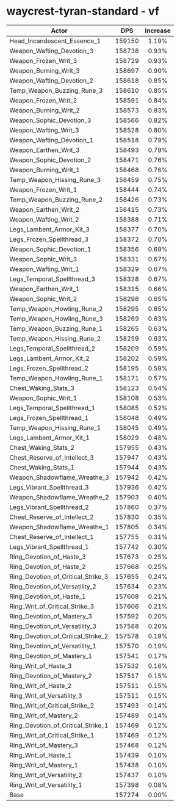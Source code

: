 # waycrest-tyran-standard - vf
| Actor | DPS | Increase |
|---|:---:|:---:|
|Head_Incandescent_Essence_1|159150|1.19%|
|Weapon_Wafting_Devotion_3|158738|0.93%|
|Weapon_Frozen_Writ_3|158729|0.93%|
|Weapon_Burning_Writ_3|158697|0.90%|
|Weapon_Wafting_Devotion_2|158618|0.85%|
|Temp_Weapon_Buzzing_Rune_3|158610|0.85%|
|Weapon_Frozen_Writ_2|158591|0.84%|
|Weapon_Burning_Writ_2|158573|0.83%|
|Weapon_Sophic_Devotion_3|158566|0.82%|
|Weapon_Wafting_Writ_3|158528|0.80%|
|Weapon_Wafting_Devotion_1|158518|0.79%|
|Weapon_Earthen_Writ_3|158493|0.78%|
|Weapon_Sophic_Devotion_2|158471|0.76%|
|Weapon_Burning_Writ_1|158468|0.76%|
|Temp_Weapon_Hissing_Rune_3|158459|0.75%|
|Weapon_Frozen_Writ_1|158444|0.74%|
|Temp_Weapon_Buzzing_Rune_2|158426|0.73%|
|Weapon_Earthen_Writ_2|158415|0.73%|
|Weapon_Wafting_Writ_2|158388|0.71%|
|Legs_Lambent_Armor_Kit_3|158377|0.70%|
|Legs_Frozen_Spellthread_3|158372|0.70%|
|Weapon_Sophic_Devotion_1|158356|0.69%|
|Weapon_Sophic_Writ_3|158331|0.67%|
|Weapon_Wafting_Writ_1|158329|0.67%|
|Legs_Temporal_Spellthread_3|158328|0.67%|
|Weapon_Earthen_Writ_1|158315|0.66%|
|Weapon_Sophic_Writ_2|158298|0.65%|
|Temp_Weapon_Howling_Rune_2|158295|0.65%|
|Temp_Weapon_Howling_Rune_3|158269|0.63%|
|Temp_Weapon_Buzzing_Rune_1|158265|0.63%|
|Temp_Weapon_Hissing_Rune_2|158259|0.63%|
|Legs_Temporal_Spellthread_2|158209|0.59%|
|Legs_Lambent_Armor_Kit_2|158202|0.59%|
|Legs_Frozen_Spellthread_2|158195|0.59%|
|Temp_Weapon_Howling_Rune_1|158171|0.57%|
|Chest_Waking_Stats_3|158123|0.54%|
|Weapon_Sophic_Writ_1|158108|0.53%|
|Legs_Temporal_Spellthread_1|158085|0.52%|
|Legs_Frozen_Spellthread_1|158048|0.49%|
|Temp_Weapon_Hissing_Rune_1|158045|0.49%|
|Legs_Lambent_Armor_Kit_1|158029|0.48%|
|Chest_Waking_Stats_2|157955|0.43%|
|Chest_Reserve_of_Intellect_3|157947|0.43%|
|Chest_Waking_Stats_1|157944|0.43%|
|Weapon_Shadowflame_Wreathe_3|157942|0.42%|
|Legs_Vibrant_Spellthread_3|157936|0.42%|
|Weapon_Shadowflame_Wreathe_2|157903|0.40%|
|Legs_Vibrant_Spellthread_2|157860|0.37%|
|Chest_Reserve_of_Intellect_2|157830|0.35%|
|Weapon_Shadowflame_Wreathe_1|157805|0.34%|
|Chest_Reserve_of_Intellect_1|157755|0.31%|
|Legs_Vibrant_Spellthread_1|157742|0.30%|
|Ring_Devotion_of_Haste_3|157673|0.25%|
|Ring_Devotion_of_Haste_2|157668|0.25%|
|Ring_Devotion_of_Critical_Strike_3|157655|0.24%|
|Ring_Devotion_of_Versatility_2|157634|0.23%|
|Ring_Devotion_of_Haste_1|157608|0.21%|
|Ring_Writ_of_Critical_Strike_3|157606|0.21%|
|Ring_Devotion_of_Mastery_3|157592|0.20%|
|Ring_Devotion_of_Versatility_3|157588|0.20%|
|Ring_Devotion_of_Critical_Strike_2|157578|0.19%|
|Ring_Devotion_of_Versatility_1|157570|0.19%|
|Ring_Devotion_of_Mastery_1|157541|0.17%|
|Ring_Writ_of_Haste_3|157532|0.16%|
|Ring_Devotion_of_Mastery_2|157517|0.15%|
|Ring_Writ_of_Haste_2|157511|0.15%|
|Ring_Writ_of_Versatility_3|157511|0.15%|
|Ring_Writ_of_Critical_Strike_2|157493|0.14%|
|Ring_Writ_of_Mastery_2|157489|0.14%|
|Ring_Devotion_of_Critical_Strike_1|157469|0.12%|
|Ring_Writ_of_Critical_Strike_1|157469|0.12%|
|Ring_Writ_of_Mastery_3|157468|0.12%|
|Ring_Writ_of_Haste_1|157439|0.10%|
|Ring_Writ_of_Mastery_1|157438|0.10%|
|Ring_Writ_of_Versatility_2|157437|0.10%|
|Ring_Writ_of_Versatility_1|157398|0.08%|
|Base|157274|0.00%|
